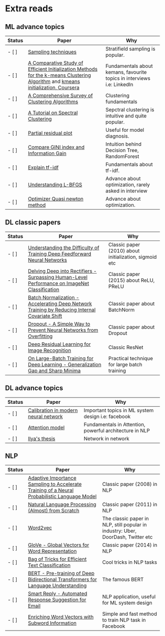 # Extra reads

## ML advance topics
| Status  | Paper | Why |
| ------------- | ------------- | ------------- |
| - [ ] | [Sampling techniques](https://towardsdatascience.com/sampling-techniques-a4e34111d808) | Stratifield sampling is popular. |
| - [ ] | [A Comparative Study of Efficient Initialization Methods for the k-means Clustering Algorithm](https://arxiv.org/pdf/1209.1960.pdf) and [kmeans initialization, Coursera](https://www.coursera.org/lecture/cluster-analysis/3-3-initialization-of-k-means-clustering-bPyBl)| Fundamentals about kemans, favourite topics in interviews i.e: LinkedIn|
| - [ ] | [A Comprehensive Survey of Clustering Algorithms](https://link.springer.com/content/pdf/10.1007/s40745-015-0040-1.pdf) | Clustering fundamentals |
| - [ ] | [A Tutorial on Spectral Clustering](https://arxiv.org/pdf/0711.0189.pdf)| Sepctral clustering is intuitive and quite popular. |
| - [ ] | [Partial residual plot](https://en.wikipedia.org/wiki/Partial_residual_plot) | Useful for model diagnosis. |
| - [ ] | [Compare GINI index and Information Gain](https://www.unine.ch/files/live/sites/imi/files/shared/documents/papers/Gini_index_fulltext.pdf) | Intuition behind Decision Tree, RandomForest |
| - [ ] | [Explain tf-idf](http://citeseerx.ist.psu.edu/viewdoc/download?doi=10.1.1.97.7340&rep=rep1&type=pdf) | Fundamentals about tf-idf. |
| - [ ] | [Understanding L-BFGS](https://aria42.com/blog/2014/12/understanding-lbfgs) | Advance about optimization, rarely asked in interview |
| - [ ] | [Optimizer Quasi newton method](http://www.seas.ucla.edu/~vandenbe/236C/lectures/qnewton.pdf) | Advance about optimization. |


## DL classic papers
| Status  | Paper | Why |
| ------------- | ------------- | ------------- |
| - [ ] | [Understanding the Difficulty of Training Deep Feedforward Neural Networks](http://proceedings.mlr.press/v9/glorot10a/glorot10a.pdf) | Classic paper (2010) about initialization, sigmoid etc |
| - [ ] | [Delving Deep into Rectifiers - Surpassing Human-Level Performance on ImageNet Classification](https://www.cv-foundation.org/openaccess/content_iccv_2015/papers/He_Delving_Deep_into_ICCV_2015_paper.pdf) | Classic paper (2015) about ReLU, PReLU|
| - [ ] | [Batch Normalization - Accelerating Deep Network Training by Reducing Internal Covariate Shift](https://arxiv.org/pdf/1502.03167.pdf%20http://arxiv.org/abs/1502.03167.pdf) | Classic paper about BatchNorm |
| - [ ] | [Dropout - A Simple Way to Prevent Neural Networks from Overfitting](https://www.jmlr.org/papers/volume15/srivastava14a/srivastava14a.pdf) | Classic paper about Dropout |
| - [ ] | [Deep Residual Learning for Image Recognition](https://openaccess.thecvf.com/content_cvpr_2016/papers/He_Deep_Residual_Learning_CVPR_2016_paper.pdf) | Classic ResNet |
| - [ ] | [On Large-Batch Training for Deep Learning - Generalization Gap and Sharp Minima](https://arxiv.org/pdf/1609.04836.pdf,) | Practical technique for large batch training |


## DL advance topics
| Status  | Paper | Why |
| ------------- | ------------- | ------------- |
| - [ ] | [Calibration in modern neural network](https://arxiv.org/pdf/1706.04599.pdf) | Important topics in ML system design i.e: facebook |
| - [ ] | [Attention model](https://www.youtube.com/watch?v=quoGRI-1l0A&list=RDCMUCcIXc5mJsHVYTZR1maL5l9w&index=2) | Fundamentals in Attention, powerful architecture in NLP |
| - [ ] | [Ilya's thesis](https://www.cs.utoronto.ca/~ilya/pubs/ilya_sutskever_phd_thesis.pdf) | Network in network |


## NLP
| Status  | Paper | Why |
| ------------- | ------------- | ------------- |
| - [ ] | [Adaptive Importance Sampling to Accelerate Training of a Neural Probabilistic Language Model](https://wiki.inf.ed.ac.uk/twiki/pub/CSTR/ListenSemester2_2009_10/4443871.pdf) | Classic paper (2008) in NLP |
| - [ ] | [Natural Language Processing (Almost) from Scratch](https://www.jmlr.org/papers/volume12/collobert11a/collobert11a.pdf) | Classic paper (2011) in NLP |
| - [ ] | [Word2vec](https://papers.nips.cc/paper/5021-distributed-representations-of-words-and-phrases-and-their-compositionality.pdf) | The classic paper in NLP, still popular in industry: Uber, DoorDash, Twitter etc |
| - [ ] | [GloVe - Global Vectors for Word Representation](https://www.aclweb.org/anthology/D14-1162.pdf) | Classic paper (2014) in NLP |
| - [ ] | [Bag of Tricks for Efficient Text Classification](https://arxiv.org/pdf/1607.01759.pdf) | Cool tricks in NLP tasks |
| - [ ] | [BERT - Pre-training of Deep Bidirectional Transformers for Language Understanding](https://arxiv.org/pdf/1810.04805.pdf) | The famous BERT |
| - [ ] | [Smart Reply - Automated Response Suggestion for Email](https://arxiv.org/pdf/1606.04870.pdf) | NLP application, useful for ML system design |
| - [ ] | [Enriching Word Vectors with Subword Information](https://www.mitpressjournals.org/doi/pdfplus/10.1162/tacl_a_00051) | Simple and fast method to train NLP task in Facebook|



